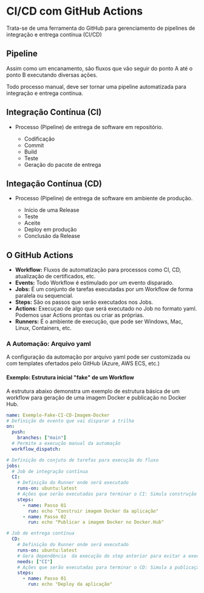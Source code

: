 
# CI/CD com GitHub Actions

Trata-se de uma ferramenta do GitHub para gerenciamento de pipelines de integração e entrega contínua (CI/CD)

## Pipeline

Assim como um encanamento, são fluxos que vão seguir do ponto A até o ponto B executando diversas ações.

Todo processo manual, deve ser tornar uma pipeline automatizada para integração e entrega contínua.

## Integração Contínua (CI)

- Processo (Pipeline) de entrega de software em repositório.

    - Codificação
    - Commit
    - Build
    - Teste
    - Geração do pacote de entrega 

## Integação Contínua (CD)

- Processo (Pipeline) de entrega de software em ambiente de produção.

    - Início de uma Release
    - Teste
    - Aceite
    - Deploy em produção
    - Conclusão da Release

## O GitHub Actions

- **Workflow:** Fluxos de automatização para processos como CI, CD, atualização de certificados, etc.
- **Events:** Todo Workflow é estimulado por um evento disparado.
- **Jobs:** É um conjunto de tarefas executadas por um Workflow de forma paralela ou sequencial.
- **Steps:** São os passos que serão executados nos Jobs.
- **Actions:** Execuçao de algo que será executado no Job no formato yaml. Podemos usar Actions prontas ou criar as próprias.
- **Runners:** É o ambiente de execução, que pode ser Windows, Mac, Linux, Containers, etc.

### A Automação: Arquivo yaml

A configuração da automação por arquivo yaml pode ser customizada ou com templates ofertados pelo GitHub (Azure, AWS ECS, etc.)

#### Exemplo: Estrutura inicial "fake" de um Workflow

A estrutura abaixo demonstra um exemplo de estrutura básica de um workflow para geração de uma imagem Docker e publicação no Docker Hub.

```yml
name: Exemplo-Fake-CI-CD-Imagem-Docker
# Definição do evento que vai disparar a trilha
on:
  push: 
    branches: ["main"]
  # Permite a execução manual da automação
  workflow_dispatch: 

# Definição do conjuto de tarefas para execução do fluxo
jobs:
  # Job de integração contínua
  CI:
    # Definição do Runner onde será executado
    runs-on: ubuntu:latest
    # Ações que serão executadas para terminar o CI: Simula construção de uma imagem Docker
    steps:
      - name: Passo 01
        run: echo "Construir imagem Docker da aplicação"
      - name: Passo 02
        run: echo "Publicar a imagem Docker no Docker.Hub"

# Job de entrega contínua
  CD:
    # Definição do Runner onde será executado
    runs-on: ubuntu:latest
    # Gera dependência  da execução do step anterior para evitar a execução paralela
    needs: ["CI"]
    # Ações que serão executadas para terminar o CD: Simula a publicação da imagem Docker
    steps:
      - name: Passo 01
        run: echo "Deploy da aplicação"
```